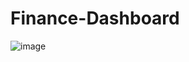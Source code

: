 # Finance-Dashboard

![image](https://github.com/user-attachments/assets/f877fe10-84eb-4a83-a9a3-acd334cde7ca)
